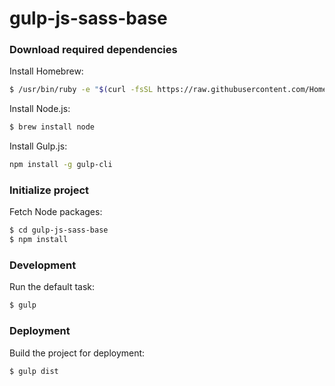 # gulp-js-sass-base

### Download required dependencies

Install Homebrew:

```sh
$ /usr/bin/ruby -e "$(curl -fsSL https://raw.githubusercontent.com/Homebrew/install/master/install)"
```

Install Node.js:

```sh
$ brew install node
```

Install Gulp.js:

```sh
npm install -g gulp-cli
```

### Initialize project

Fetch Node packages:

```sh
$ cd gulp-js-sass-base
$ npm install
```

### Development

Run the default task:

```sh
$ gulp
```

### Deployment

Build the project for deployment:

```sh
$ gulp dist
```
